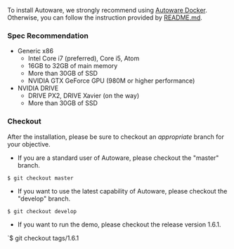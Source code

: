 To install Autoware, we strongly recommend using [Autoware Docker](https://github.com/CPFL/Autoware/wiki/Docker). Otherwise, you can follow the instruction provided by [README.md](https://github.com/CPFL/Autoware/blob/master/README.md).

### Spec Recommendation

* Generic x86
    * Intel Core i7 (preferred), Core i5, Atom
    * 16GB to 32GB of main memory
    * More than 30GB of SSD
    * NVIDIA GTX GeForce GPU (980M or higher performance)
* NVIDIA DRIVE
    * DRIVE PX2, DRIVE Xavier (on the way)
    * More than 30GB of SSD

### Checkout 

After the installation, please be sure to checkout an _appropriate_ branch for your objective.

* If you are a standard user of Autoware, please checkout the "master" branch.

`$ git checkout master`

* If you want to use the latest capability of Autoware, please checkout the "develop" branch.

`$ git checkout develop`

* If you want to run the demo, please checkout the release version 1.6.1.

`$ git checkout tags/1.6.1
